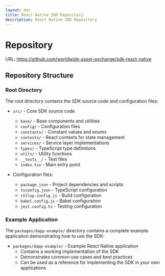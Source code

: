 ```yaml
---
layout: doc
title: React Native SDK Repository
description: React Native SDK Repository
---
```


# Repository
URL: https://github.com/worldwide-asset-exchange/sdk-react-native

## Repository Structure

### Root Directory
The root directory contains the SDK source code and configuration files:

- `src/` - Core SDK source code
  - `base/` - Base components and utilities
  - `config/` - Configuration files
  - `constants/` - Constant values and enums
  - `contexts/` - React contexts for state management
  - `services/` - Service layer implementations
  - `types/` - TypeScript type definitions
  - `utils/` - Utility functions
  - `__tests__/` - Test files
  - `index.tsx` - Main entry point

- Configuration files:
  - `package.json` - Project dependencies and scripts
  - `tsconfig.json` - TypeScript configuration
  - `rollup.config.js` - Build configuration
  - `babel.config.js` - Babel configuration
  - `jest.config.ts` - Testing configuration

### Example Application
The `packages/dapp-example/` directory contains a complete example application demonstrating how to use the SDK:

- `packages/dapp-example/` - Example React Native application
  - Contains a working implementation of the SDK
  - Demonstrates common use cases and best practices
  - Can be used as a reference for implementing the SDK in your own applications